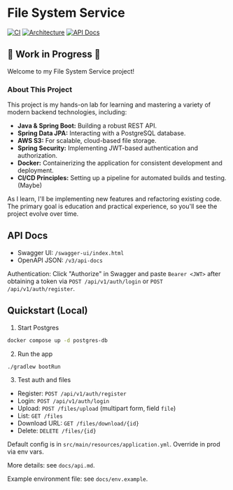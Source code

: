 # File System Service

[![CI](https://img.shields.io/github/actions/workflow/status/ddamme05/File-System/ci.yml?branch=main&label=CI)](https://github.com/ddamme05/File-System/actions/workflows/ci.yml)
[![Architecture](https://img.shields.io/badge/docs-architecture-blue)](architecture.md)
[![API Docs](https://img.shields.io/badge/docs-API%20Docs-blue)](docs/api.md)

## 🚧 Work in Progress 🚧

Welcome to my File System Service project!

### About This Project

This project is my hands-on lab for learning and mastering a variety of modern backend technologies, including:

-   **Java & Spring Boot:** Building a robust REST API.
-   **Spring Data JPA:** Interacting with a PostgreSQL database.
-   **AWS S3:** For scalable, cloud-based file storage.
-   **Spring Security:** Implementing JWT-based authentication and authorization.
-   **Docker:** Containerizing the application for consistent development and deployment.
-   **CI/CD Principles:** Setting up a pipeline for automated builds and testing. (Maybe)

As I learn, I'll be implementing new features and refactoring existing code. The primary goal is education and practical experience, so you'll see the project evolve over time.

## API Docs

- Swagger UI: `/swagger-ui/index.html`
- OpenAPI JSON: `/v3/api-docs`

Authentication: Click "Authorize" in Swagger and paste `Bearer <JWT>` after obtaining a token via `POST /api/v1/auth/login` or `POST /api/v1/auth/register`.

## Quickstart (Local)

1) Start Postgres

```bash
docker compose up -d postgres-db
```

2) Run the app

```bash
./gradlew bootRun
```

3) Test auth and files

- Register: `POST /api/v1/auth/register`
- Login: `POST /api/v1/auth/login`
- Upload: `POST /files/upload` (multipart form, field `file`)
- List: `GET /files`
- Download URL: `GET /files/download/{id}`
- Delete: `DELETE /files/{id}`

Default config is in `src/main/resources/application.yml`. Override in prod via env vars.

More details: see `docs/api.md`.
 
Example environment file: see `docs/env.example`.